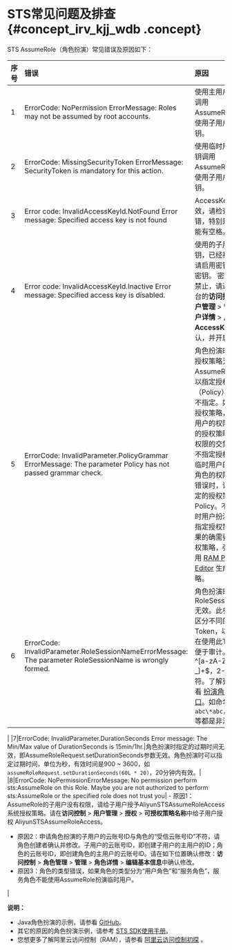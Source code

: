 # STS常见问题及排查 {#concept_irv_kjj_wdb .concept}

STS AssumeRole（角色扮演）常见错误及原因如下：

|序号|错误|原因|
|:-|:-|:-|
|1|ErrorCode: NoPermission ErrorMessage: Roles may not be assumed by root accounts.|使用主用户的密钥调用AssumeRole，请使用子用户的密钥。|
|2|ErrorCode: MissingSecurityToken ErrorMessage: SecurityToken is mandatory for this action.|使用临时用户的密钥调用AssumeRole，请使用子用户的密钥。|
|3|Error code: InvalidAccessKeyId.NotFound Error message: Specified access key is not found|AccessKeyId无效，请检查是否写错，特别是前后不能有空格。|
|4|Error code: InvalidAccessKeyId.Inactive Error message: Specified access key is disabled.|使用的子用户的密钥，已经被禁止，请启用密钥或更换密钥。 密钥是否被禁止，请通过控制台的**访问控制** \> **用户管理** \> **管理** \> **用户详情** \> **用户AccessKey** 确认，并开启。|
|5|ErrorCode: InvalidParameter.PolicyGrammar ErrorMessage: The parameter Policy has not passed grammar check.|角色扮演时指定的授权策略无效。AssumeRole时可以指定授权（Policy），也可以不指定。如果指定授权策略，则临时用户的权限是指定的授权策略和角色权限的交集；如果不指定授权策略，临时用户的权限是角色的权限。报该错误时，请检查指定的授权策略Policy。不推荐临时用户扮演角色时指定授权策略。如果的确需要使用授权策略，强烈建使用 [RAM Policy Editor](http://gosspublic.alicdn.com/ram-policy-editor/index.html) 生成授权策略。|
|6|ErrorCode: InvalidParameter.RoleSessionNameErrorMessage: The parameter RoleSessionName is wrongly formed.|角色扮演时指定RoleSessionName无效。此参数用来区分不同的Token，以标明谁在使用此Token，便于审计。格式：^\[a-zA-Z0-9.@-\_\]+$，2-32个字符。了解更多请参看 [扮演角色操作接口](https://www.alibabacloud.com/help/doc-detail/28763.htm)。如命名`a，1，abc\*abc，忍者神龟`等都是非法的。

|
|7|ErrorCode: InvalidParameter.DurationSeconds Error message: The Min/Max value of DurationSeconds is 15min/1hr.|角色扮演时指定的过期时间无效，即AssumeRoleRequest.setDurationSeconds参数无效。角色扮演时可以指定过期时间，单位为秒，有效时间是900 ~ 3600，如`assumeRoleRequest.setDurationSeconds(60L * 20)`，20分钟内有效。|
|8|ErrorCode: NoPermissionErrorMessage: No permission perform sts:AssumeRole on this Role. Maybe you are not authorized to perform sts:AssumeRole or the specified role does not trust you| -   原因1：AssumeRole的子用户没有权限，请给子用户授予AliyunSTSAssumeRoleAccess系统授权策略。请在**访问控制** \> **用户管理** \> **授权** \> **可授权策略名称**中给子用户授权 AliyunSTSAssumeRoleAccess。
-   原因2：申请角色扮演的子用户的云账号ID与角色的“受信云账号ID”不符，请角色创建者确认并修改。子用户的云账号ID，即创建子用户的主用户的ID；角色的云账号ID，即创建角色的主用户的云账号ID。请在如下位置确认修改：**访问控制** \> **角色管理** \> **管理** \> **角色详情** \> **编辑基本信息**中确认修改。
-   原因3：角色的类型错误，如果角色的类型分为“用户角色”和“服务角色”，服务角色不能使用AssumeRole扮演临时用户。

 |

**说明：** 

-   Java角色扮演的示例，请参看 [GitHub](https://github.com/baiyubin/aliyun-sts-java-sdk-demo)。
-   其它的原因的角色扮演示例，请参考 [STS SDK使用手册](https://www.alibabacloud.com/help/doc-detail/28791.htm)。
-   您想更多了解阿里云访问控制（RAM），请参看 [阿里云访问控制初探](https://yq.aliyun.com/articles/57895) 。

